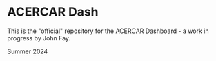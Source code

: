 # ACERCAR Dash

This is the "official" repository for the ACERCAR Dashboard - a work in progress by John Fay. 

Summer 2024